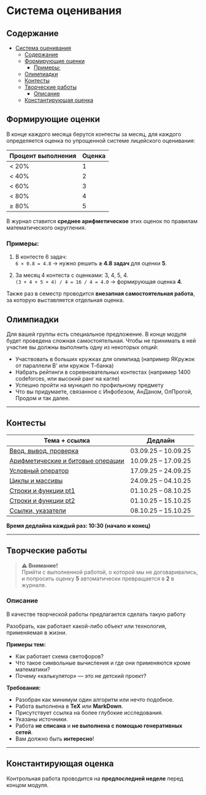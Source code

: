 # Система оценивания

## Содержание
- [Система оценивания](#система-оценивания)
  - [Содержание](#содержание)
  - [Формирующие оценки](#формирующие-оценки)
    - [Примеры:](#примеры)
  - [Олимпиадки](#олимпиадки)
  - [Контесты](#контесты)
  - [Творческие работы](#творческие-работы)
    - [Описание](#описание)
  - [Константирующая оценка](#константирующая-оценка)

## Формирующие оценки
В конце каждого месяца берутся контесты за месяц, для каждого определяется оценка по упрощенной системе лицейского оценивания:

| Процент выполнения | Оценка |
|-------------------|--------|
| < 20%             | 1      |
| < 40%             | 2      |
| < 60%             | 3      |
| < 80%             | 4      |
| ≥ 80%             | 5      |

В журнал ставится **среднее арифметическое** этих оценок по правилам математического округления.

### Примеры:
1. В контесте 6 задач:  
   `6 × 0.8 = 4.8` → нужно решить **≥ 4.8 задач** для оценки **5**.

2. За месяц 4 контеста с оценками: 3, 4, 5, 4.  
   `(3 + 4 + 5 + 4) / 4 = 16 / 4 = 4.0` → формирующая оценка **4**.

Также раз в семестр проводится **внезапная самостоятельная работа**, за которую выставляется отдельная оценка.

## Олимпиадки

Для вашей группы есть специальное предложение. В конце модуля будет проведена сложная самостоятельная. Чтобы не принимать в ней участие вы должны выполнить одну из некоторых опций:
- Участвовать в больших кружках для олимпиад (например ЯКружок от параллели B' или кружок Т-банка)
- Набрать рейтинги в соревновательных контестах (например 1400 codeforces, или высокий ранг на кагле)
- Успешно пройти на муницип по профильному предмету
- Что вы придумаете, связанное с Инфобезом, АнДаном, ОлПрогой, Продом и так далее. 

---

## Контесты

| Тема + ссылка | Дедлайн |
|---------------|---------|
| [Ввод, вывод, проверка](https://official.contest.yandex.ru/contest/80896/enter) | 03.09.25 – 10.09.25 |
| [Арифметические и битовые операции](https://official.contest.yandex.ru/contest/81188/enter) | 10.09.25 – 17.09.25 |
| [Условный оператор](https://official.contest.yandex.ru/contest/68255/enter) | 17.09.25 – 24.09.25 |
| [Циклы и массивы](https://official.contest.yandex.ru/contest/82015/enter) | 24.09.25 – 04.10.25 |
| [Строки и функции pt1](https://official.contest.yandex.ru/contest/82494/enter/) | 01.10.25 – 08.10.25 |
| [Строки и функции pt2](https://official.contest.yandex.ru/contest/82495/enter/) | 01.10.25 – 15.10.25 |
| [Ссылки, указатели](https://official.contest.yandex.ru/contest/72446/enter) | 08.10.25 – 15.10.25 |

**Время дедлайна каждый раз: 10:30 (начало и конец)**

---

## Творческие работы

> **⚠️ Внимание!**  
> Прийти с выполненной работой, о которой мы не договаривались, и попросить оценку **5** автоматически превращается в **2** в журнале.

### Описание
В качестве творческой работы предлагается сделать такую работу

Разобрать, как работает какой-либо объект или технология, применяемая в жизни.

**Примеры тем:**
- Как работает схема светофоров?
- Что такое символьные вычисления и где они применяются кроме математики?
- Почему «калькулятор» — это не детский проект?

**Требования:**
- Разобран как минимум один алгоритм или нечто подобное.
- Работа выполнена в **TeX** или **MarkDown**.
- Присутствует ссылка на более глубокие исследования.
- Указаны источники.
- Работа **не списана** и **не выполнена с помощью генеративных сетей**.
- Вам должно быть **интересно**!

---

## Константирующая оценка
Контрольная работа проводится на **предпоследней неделе** перед концом модуля.

